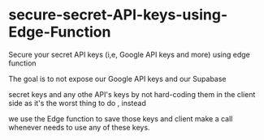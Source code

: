 # secure-secret-API-keys-using-Edge-Function
Secure your secret API keys (i,e, Google API keys and more) using edge function

The goal is to not expose our Google API keys and our Supabase 

secret keys and any othe API's keys by not hard-coding them in the client side as it's the worst thing to do , instead 

we use the Edge function to save those keys and client make a call whenever needs to use any of these keys.  

